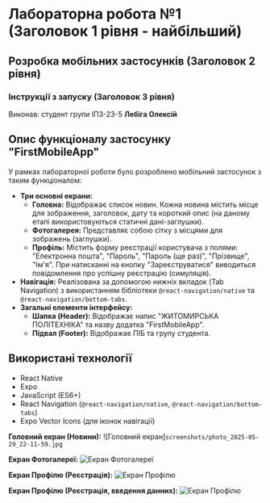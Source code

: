 # Лабораторна робота №1 (Заголовок 1 рівня - найбільший)
## Розробка мобільних застосунків (Заголовок 2 рівня)
### Інструкції з запуску (Заголовок 3 рівня)
Виконав: студент групи ІПЗ-23-5 **Лебіга Олексій**

## Опис функціоналу застосунку "FirstMobileApp"
У рамках лабораторної роботи було розроблено мобільний застосунок з таким функціоналом:

* **Три основні екрани:**
    * **Головна:** Відображає список новин. Кожна новина містить місце для зображення, заголовок, дату та короткий опис (на даному етапі використовуються статичні дані-заглушки).
    * **Фотогалерея:** Представляє собою сітку з місцями для зображень (заглушки).
    * **Профіль:** Містить форму реєстрації користувача з полями: "Електронна пошта", "Пароль", "Пароль (ще раз)", "Прізвище", "Ім'я". При натисканні на кнопку "Зареєструватися" виводиться повідомлення про успішну реєстрацію (симуляція).
* **Навігація:** Реалізована за допомогою нижніх вкладок (Tab Navigation) з використанням бібліотеки `@react-navigation/native` та `@react-navigation/bottom-tabs`.
* **Загальні елементи інтерфейсу:**
    * **Шапка (Header):** Відображає напис "ЖИТОМИРСЬКА ПОЛІТЕХНІКА" та назву додатка "FirstMobileApp".
    * **Підвал (Footer):** Відображає ПІБ та групу студента.

## Використані технології
* React Native
* Expo
* JavaScript (ES6+)
* React Navigation (`@react-navigation/native`, `@react-navigation/bottom-tabs`)
* Expo Vector Icons (для іконок навігації)

**Головний екран (Новини):**
![Головний екран]`screenshots/photo_2025-05-29_22-11-59.jpg`


**Екран Фотогалереї:**
![Екран Фотогалереї](screenshots/photo_2025-05-29_22-20-02.jpg)


**Екран Профілю (Реєстрація):**
![Екран Профілю](screenshots/photo_2025-05-29_22-12-00.jpg)


**Екран Профілю (Реєстрація, введення данних):**
![Екран Профілю](screenshots/photo_2025-05-29_22-20-46.jpg)
